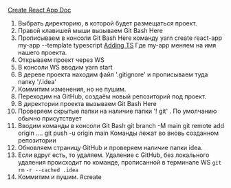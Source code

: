 [Create React App Doc](https://create-react-app.dev/)
1. Выбрать директорию, в которой будет размещаться проект.
2. Правой клавишей мыши вызываем Git Bash Here
3. Прописываем в консоли Git Bash Here команду
         yarn create react-app my-app --template typescript
         [Adding TS](https://create-react-app.dev/docs/adding-typescript)
    Где my-app меняем на имя нашего проекта.
4. Открываем проект через WS 
5. В консоли WS вводим 
        yarn start
6. В дереве проекта находим файл '.gitignore'  и прописываем туда папку 
        '/.idea'
7. Коммитим изменения, но не пушим.
8. Переходим на GitHub, создаём  новый репозиторий под проект.
9. В директории проекта вызываем Git Bash Here
10. Проверяем скрытые папки на наличие папки '! git' . По умолчанию обычно присутствует
11. Вводим команды в консоли Git Bash
        git branch -M main
        git remote add origin ….
        git push -u origin main
Команды лежат во вновь созданном репозитории
12. Обновляем страницу GitHub и проверяем наличие папки idea.
13. Если вдруг есть, то удаляем. Удаление с GitHub, без локального удаления происходит по команде, прописанной в терминале WS
        `git` `rm` `-r --cached .idea`
14. Коммитим и пушим.
#create
